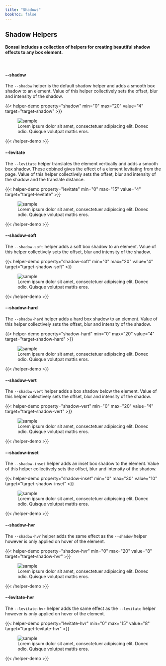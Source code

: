 ```yaml
---
title: "Shadows"
bookToc: false
---
```


## Shadow Helpers

#### Bonsai includes a collection of helpers for creating beautiful shadow effects to any box element.

<br>

#### \-\-shadow
The `--shadow` helper is the default shadow helper and adds a smooth box shadow to an element. Value of this helper collectively sets the offset, blur and intensity of the shadow.

{{< helper-demo property="shadow" min="0" max="20" value="4" target="target-shadow" >}}
<figure id="target-shadow" style="--maxw:300px; --br:5px; --bg:#fff; --of:hidden; --shadow:4">
<img src="https://source.unsplash.com/aa-AS_i4Sn0/300x150" alt="sample">
<figcaption>
    Lorem ipsum dolor sit amet, consectetuer adipiscing elit. Donec odio. Quisque volutpat mattis eros.
</figcaption>
</figure>
{{< /helper-demo >}}


#### \-\-levitate
The `--levitate` helper translates the element vertically and adds a smooth box shadow. These cobined gives the effect of a element levitating from the page. Value of this helper collectively sets the offset, blur and intensity of the shadow and the translate distance.

{{< helper-demo property="levitate" min="0" max="15" value="4" target="target-levitate" >}}
<figure id="target-levitate" style="--maxw:300px; --br:5px; --bg:#fff; --of:hidden; --levitate:4">
<img src="https://source.unsplash.com/aa-AS_i4Sn0/600x300" alt="sample">
<figcaption>
    Lorem ipsum dolor sit amet, consectetuer adipiscing elit. Donec odio. Quisque volutpat mattis eros.
</figcaption>
</figure>
{{< /helper-demo >}}


#### \-\-shadow-soft
The `--shadow-soft` helper adds a soft box shadow to an element. Value of this helper collectively sets the offset, blur and intensity of the shadow.

{{< helper-demo property="shadow-soft" min="0" max="20" value="4" target="target-shadow-soft" >}}
<figure id="target-shadow-soft" style="--maxw:300px; --br:5px; --bg:#fff; --of:hidden; --shadow-soft:4">
<img src="https://source.unsplash.com/aa-AS_i4Sn0/300x150" alt="sample">
<figcaption>
    Lorem ipsum dolor sit amet, consectetuer adipiscing elit. Donec odio. Quisque volutpat mattis eros.
</figcaption>
</figure>
{{< /helper-demo >}}

#### \-\-shadow-hard
The `--shadow-hard` helper adds a hard box shadow to an element. Value of this helper collectively sets the offset, blur and intensity of the shadow.

{{< helper-demo property="shadow-hard" min="0" max="20" value="4" target="target-shadow-hard" >}}
<figure id="target-shadow-hard" style="--maxw:300px; --br:5px; --bg:#fff; --of:hidden; --shadow-hard:4">
<img src="https://source.unsplash.com/aa-AS_i4Sn0/300x150" alt="sample">
<figcaption>
    Lorem ipsum dolor sit amet, consectetuer adipiscing elit. Donec odio. Quisque volutpat mattis eros.
</figcaption>
</figure>
{{< /helper-demo >}}


#### \-\-shadow-vert
The `--shadow-vert` helper adds a box shadow below the element. Value of this helper collectively sets the offset, blur and intensity of the shadow.

{{< helper-demo property="shadow-vert" min="0" max="20" value="4" target="target-shadow-vert" >}}
<figure id="target-shadow-vert" style="--maxw:300px; --br:5px; --bg:#fff; --of:hidden; --shadow-vert:4">
<img src="https://source.unsplash.com/aa-AS_i4Sn0/300x150" alt="sample">
<figcaption>
    Lorem ipsum dolor sit amet, consectetuer adipiscing elit. Donec odio. Quisque volutpat mattis eros.
</figcaption>
</figure>
{{< /helper-demo >}}


#### \-\-shadow-inset
The `--shadow-inset` helper adds an inset box shadow to the element. Value of this helper collectively sets the offset, blur and intensity of the shadow.

{{< helper-demo property="shadow-inset" min="0" max="30" value="10" target="target-shadow-inset" >}}
<figure style="--maxw:300px; --br:5px; --bg:#fff; --of:hidden; --pos:relative">
<img src="https://source.unsplash.com/aa-AS_i4Sn0/300x150" alt="sample">
<figcaption>
    Lorem ipsum dolor sit amet, consectetuer adipiscing elit. Donec odio. Quisque volutpat mattis eros.
</figcaption>
<div id="target-shadow-inset" style="--pos:absolute; --inset:0; --shadow-inset:10; --z:1"></div>
</figure>
{{< /helper-demo >}}


#### \-\-shadow-hvr
The `--shadow-hvr` helper adds the same effect as the `--shadow` helper however is only applied on hover of the element.

{{< helper-demo property="shadow-hvr" min="0" max="20" value="8" target="target-shadow-hvr" >}}
<div class="hover-me">
    <figure id="target-shadow-hvr" style="--maxw:300px; --br:5px; --bg:#fff; --of:hidden; --shadow-hvr:8">
    <img src="https://source.unsplash.com/aa-AS_i4Sn0/300x150" alt="sample">
    <figcaption>
        Lorem ipsum dolor sit amet, consectetuer adipiscing elit. Donec odio. Quisque volutpat mattis eros.
    </figcaption>
    </figure>
</div>
{{< /helper-demo >}}


#### \-\-levitate-hvr
The `--levitate-hvr` helper adds the same effect as the `--levitate` helper however is only applied on hover of the element.

{{< helper-demo property="levitate-hvr" min="0" max="15" value="8" target="target-levitate-hvr" >}}
<div class="hover-me">
    <figure id="target-levitate-hvr" style="--maxw:300px; --br:5px; --bg:#fff; --of:hidden; --levitate-hvr:8">
    <img src="https://source.unsplash.com/aa-AS_i4Sn0/300x150" alt="sample">
    <figcaption>
        Lorem ipsum dolor sit amet, consectetuer adipiscing elit. Donec odio. Quisque volutpat mattis eros.
    </figcaption>
    </figure>
</div>
{{< /helper-demo >}}